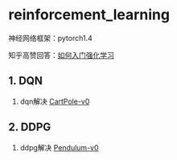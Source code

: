 # reinforcement_learning

神经网络框架：pytorch1.4

知乎高赞回答：[如何入门强化学习](https://www.zhihu.com/question/277325426/answer/816094591)


## 1. DQN

1. dqn解决 [CartPole-v0](https://gym.openai.com/envs/CartPole-v1/)


## 2. DDPG

1. ddpg解决 [Pendulum-v0](https://gym.openai.com/envs/Pendulum-v0/)